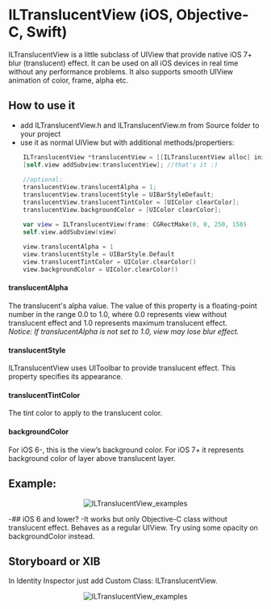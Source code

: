 ILTranslucentView (iOS, Objective-C, Swift)
=================

ILTranslucentView is a little subclass of UIView that provide native iOS 7+ blur (translucent) effect.
It can be used on all iOS devices in real time without any performance problems. It also supports smooth UIView animation of color, frame, alpha etc.

## How to use it

 - add ILTranslucentView.h and ILTranslucentView.m from Source folder to your project
 - use it as normal UIView but with additional methods/propertiers:

```objective-c
    ILTranslucentView *translucentView = [[ILTranslucentView alloc] initWithFrame:CGRectMake(0, 0, 250, 150)];
    [self.view addSubview:translucentView]; //that's it :)
    
    //optional:
    translucentView.translucentAlpha = 1;
    translucentView.translucentStyle = UIBarStyleDefault;
    translucentView.translucentTintColor = [UIColor clearColor];
    translucentView.backgroundColor = [UIColor clearColor];

```

```swift
    var view = ILTranslucentView(frame: CGRectMake(0, 0, 250, 150)
    self.view.addSubview(view)
    
    view.translucentAlpha = 1
    view.translucentStyle = UIBarStyle.Default
    view.translucentTintColor = UIColor.clearColor()
    view.backgroundColor = UIColor.clearColor()
```

#### translucentAlpha
The translucent's alpha value. The value of this property is a floating-point number in the range 0.0 to 1.0, where 0.0 represents view without translucent effect and 1.0 represents maximum translucent effect.  
<i>Notice: If translucentAlpha is not set to 1.0, view may lose blur effect.</i>

#### translucentStyle
ILTranslucentView uses UIToolbar to provide translucent effect. This property specifies its appearance.

#### translucentTintColor
The tint color to apply to the translucent color.

#### backgroundColor
For iOS 6-, this is the view’s background color. For iOS 7+ it represents background color of layer above translucent layer.


## Example:
<p align="center" >
  <img src="https://raw.github.com/ivoleko/ILTranslucentView/master/ScreenShot%20example.png" alt="ILTranslucentView_examples" title="ILTranslucentView_examples">
</p>

-## iOS 6 and lower?
 -It works but only Objective-C class without translucent effect. Behaves as a regular UIView. Try using some opacity on backgroundColor instead.


## Storyboard or XIB

In Identity Inspector just add Custom Class: ILTranslucentView. 

<p align="center" >
  <img src="https://raw.github.com/ivoleko/ILTranslucentView/master/StoryboardOrXIB.png" alt="ILTranslucentView_examples" title="ILTranslucentView_examples">
</p>

